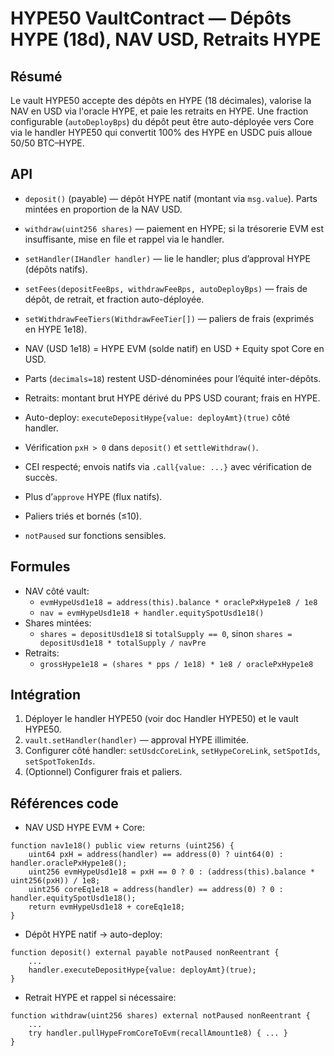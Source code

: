 # HYPE50 VaultContract — Dépôts HYPE (18d), NAV USD, Retraits HYPE

## Résumé
Le vault HYPE50 accepte des dépôts en HYPE (18 décimales), valorise la NAV en USD via l'oracle HYPE, et paie les retraits en HYPE. Une fraction configurable (`autoDeployBps`) du dépôt peut être auto-déployée vers Core via le handler HYPE50 qui convertit 100% des HYPE en USDC puis alloue 50/50 BTC–HYPE.

## API
- `deposit()` (payable) — dépôt HYPE natif (montant via `msg.value`). Parts mintées en proportion de la NAV USD.
- `withdraw(uint256 shares)` — paiement en HYPE; si la trésorerie EVM est insuffisante, mise en file et rappel via le handler.
- `setHandler(IHandler handler)` — lie le handler; plus d’approval HYPE (dépôts natifs).
- `setFees(depositFeeBps, withdrawFeeBps, autoDeployBps)` — frais de dépôt, de retrait, et fraction auto-déployée.
- `setWithdrawFeeTiers(WithdrawFeeTier[])` — paliers de frais (exprimés en HYPE 1e18).

- NAV (USD 1e18) = HYPE EVM (solde natif) en USD + Equity spot Core en USD.
- Parts (`decimals=18`) restent USD-dénominées pour l’équité inter-dépôts.
- Retraits: montant brut HYPE dérivé du PPS USD courant; frais en HYPE.
- Auto-deploy: `executeDepositHype{value: deployAmt}(true)` côté handler.

- Vérification `pxH > 0` dans `deposit()` et `settleWithdraw()`.
- CEI respecté; envois natifs via `.call{value: ...}` avec vérification de succès.
- Plus d’`approve` HYPE (flux natifs). 
- Paliers triés et bornés (≤10).
- `notPaused` sur fonctions sensibles.

## Formules
- NAV côté vault:
  - `evmHypeUsd1e18 = address(this).balance * oraclePxHype1e8 / 1e8`
  - `nav = evmHypeUsd1e18 + handler.equitySpotUsd1e18()`
- Shares mintées:
  - `shares = depositUsd1e18` si `totalSupply == 0`, sinon `shares = depositUsd1e18 * totalSupply / navPre`
- Retraits:
  - `grossHype1e18 = (shares * pps / 1e18) * 1e8 / oraclePxHype1e8`

## Intégration
1. Déployer le handler HYPE50 (voir doc Handler HYPE50) et le vault HYPE50.
2. `vault.setHandler(handler)` — approval HYPE illimitée.
3. Configurer côté handler: `setUsdcCoreLink`, `setHypeCoreLink`, `setSpotIds`, `setSpotTokenIds`.
4. (Optionnel) Configurer frais et paliers.

## Références code
- NAV USD HYPE EVM + Core:
```116:122:contracts/src/HYPE50 Defensive/VaultContract.sol
function nav1e18() public view returns (uint256) {
    uint64 pxH = address(handler) == address(0) ? uint64(0) : handler.oraclePxHype1e8();
    uint256 evmHypeUsd1e18 = pxH == 0 ? 0 : (address(this).balance * uint256(pxH)) / 1e8;
    uint256 coreEq1e18 = address(handler) == address(0) ? 0 : handler.equitySpotUsd1e18();
    return evmHypeUsd1e18 + coreEq1e18;
}
```
- Dépôt HYPE natif → auto-deploy:
```144:175:contracts/src/HYPE50 Defensive/VaultContract.sol
function deposit() external payable notPaused nonReentrant {
    ...
    handler.executeDepositHype{value: deployAmt}(true);
}
```
- Retrait HYPE et rappel si nécessaire:
```177:225:contracts/src/HYPE50 Defensive/VaultContract.sol
function withdraw(uint256 shares) external notPaused nonReentrant {
    ...
    try handler.pullHypeFromCoreToEvm(recallAmount1e8) { ... }
}
```
